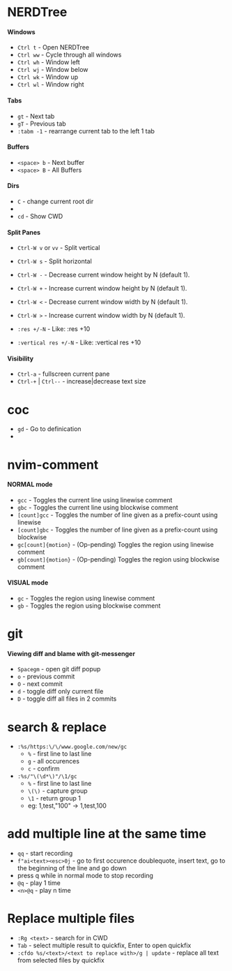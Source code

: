 # NERDTree

#### Windows

- `Ctrl t` - Open NERDTree
- `Ctrl ww` - Cycle through all windows
- `Ctrl wh` - Window left
- `Ctrl wj` - Window below
- `Ctrl wk` - Window up
- `Ctrl wl` - Window right

#### Tabs

- `gt` - Next tab
- `gT` - Previous tab
- `:tabm -1` - rearrange current tab to the left 1 tab

#### Buffers

- `<space> b` - Next buffer
- `<space> B` - All Buffers

#### Dirs

- `C` - change current root dir
-
- `cd` - Show CWD

#### Split Panes

- `Ctrl-W v` or `vv` - Split vertical
- `Ctrl-W s` - Split horizontal

- `Ctrl-W -` - Decrease current window height by N (default 1).
- `Ctrl-W +` - Increase current window height by N (default 1).
- `Ctrl-W <` - Decrease current window width by N (default 1).
- `Ctrl-W >` - Increase current window width by N (default 1).
- `:res +/-N` - Like: :res +10
- `:vertical res +/-N` - Like: :vertical res +10

#### Visibility

- `Ctrl-a` - fullscreen current pane
- `Ctrl-+` | `Ctrl--` - increase|decrease text size

# coc

- `gd` - Go to definication
-

# nvim-comment

#### NORMAL mode

- `gcc` - Toggles the current line using linewise comment
- `gbc` - Toggles the current line using blockwise comment
- `[count]gcc` - Toggles the number of line given as a prefix-count using linewise
- `[count]gbc` - Toggles the number of line given as a prefix-count using blockwise
- `gc[count]{motion}` - (Op-pending) Toggles the region using linewise comment
- `gb[count]{motion}` - (Op-pending) Toggles the region using blockwise comment

#### VISUAL mode

- `gc` - Toggles the region using linewise comment
- `gb` - Toggles the region using blockwise comment

# git

#### Viewing diff and blame with git-messenger

- `Spacegm` - open git diff popup
- `o` - previous commit
- `O` - next commit
- `d` - toggle diff only current file
- `D` - toggle diff all files in 2 commits

# search & replace

- `:%s/https:\/\/www.google.com/new/gc`
  - `%` - first line to last line
  - `g` - all occurences
  - `c` - confirm
- `:%s/"\(\d*\)"/\1/gc`
  - `%` - first line to last line
  - `\(\)` - capture group
  - `\1` - return group 1
  - eg: 1,test,"100" -> 1,test,100

# add multiple line at the same time

- `qq` - start recording
- `f"ai<text><esc>0j` - go to first occurence doublequote, insert text, go to the beginning of the line and go down
- press q while in normal mode to stop recording
- `@q` - play 1 time
- `<n>@q` - play n time

# Replace multiple files

- `:Rg <text>` - search for <text> in CWD
- `Tab` - select multiple result to quickfix, Enter to open quickfix
- `:cfdo %s/<text>/<text to replace with>/g | update` - replace all text from selected files by quickfix
